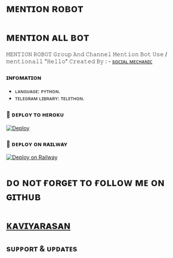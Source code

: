 # ᴍᴇɴᴛɪᴏɴ ʀᴏʙᴏᴛ


# ᴍᴇɴᴛɪᴏɴ ᴀʟʟ ʙᴏᴛ

𝙼𝙴𝙽𝚃𝙸𝙾𝙽 𝚁𝙾𝙱𝙾𝚃 𝙶𝚛𝚘𝚞𝚙 𝙰𝚗𝚍 𝙲𝚑𝚊𝚗𝚗𝚎𝚕 𝙼𝚎𝚗𝚝𝚒𝚘𝚗 𝙱𝚘𝚝 𝚄𝚜𝚎 /𝚖𝚎𝚗𝚝𝚒𝚘𝚗𝚊𝚕𝚕 "𝙷𝚎𝚕𝚕𝚘"   𝙲𝚛𝚎𝚊𝚝𝚎𝚍 𝙱𝚢 : - [sᴏᴄɪᴀʟ ᴍᴇᴄʜᴀɴɪᴄ](ʜᴛᴛᴘs://ᴛ.ᴍᴇ/sᴏᴄɪᴀʟ_ᴍᴇᴄʜᴀɴɪᴄ_1997)


###  ɪɴғᴏᴍᴀᴛɪᴏɴ
- ʟᴀɴɢᴜᴀɢᴇ: ᴘʏᴛʜᴏɴ.
- ᴛᴇʟᴇɢʀᴀᴍ ʟɪʙʀᴀʀʏ: ᴛᴇʟᴇᴛʜᴏɴ.

### 🚀 ᴅᴇᴘʟᴏʏ ᴛᴏ ʜᴇʀᴏᴋᴜ
[![Deploy](https://www.herokucdn.com/deploy/button.svg)](https://heroku.com/deploy?template=https://github.com/kaviyarasan-1997/project1)

### 🎯 ᴅᴇᴘʟᴏʏ ᴏɴ ʀᴀɪʟᴡᴀʏ
[![Deploy on Railway](https://railway.app/button.svg)](https://railway.app/new/template?template=https://github.com/kaviyarasan-1997/project1)


# ᴅᴏ ɴᴏᴛ ғᴏʀɢᴇᴛ ᴛᴏ ғᴏʟʟᴏᴡ ᴍᴇ ᴏɴ ɢɪᴛʜᴜʙ 

# [ᴋᴀᴠɪʏᴀʀᴀsᴀɴ ](https://GitHub.com/kaviyarasan-1997)

## sᴜᴘᴘᴏʀᴛ & ᴜᴘᴅᴀᴛᴇs 
